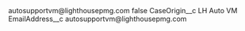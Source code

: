 <?xml version="1.0" encoding="UTF-8"?>
<CustomMetadata xmlns="http://soap.sforce.com/2006/04/metadata" xmlns:xsi="http://www.w3.org/2001/XMLSchema-instance" xmlns:xsd="http://www.w3.org/2001/XMLSchema">
    <label>autosupportvm@lighthousepmg.com</label>
    <protected>false</protected>
    <values>
        <field>CaseOrigin__c</field>
        <value xsi:type="xsd:string">LH Auto VM</value>
    </values>
    <values>
        <field>EmailAddress__c</field>
        <value xsi:type="xsd:string">autosupportvm@lighthousepmg.com</value>
    </values>
</CustomMetadata>
